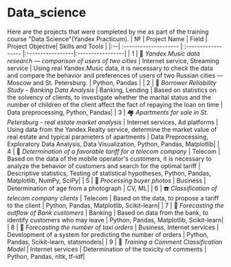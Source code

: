 # Data_science
Here are the projects that were completed by me as part of the training course "Data Science"(Yandex Practicum).
| № | Project Name          | Field               | Project Objective| Skills and Tools |
|:--| :-------------------- | :------------------ |:-----------------|:-----------------|
| 1 | 🎹 *Yandex.Music data research — comparison of users of two cities* | Internet service, Streaming service | Using real Yandex.Music data, it is necessary to check the data and compare the behavior and preferences of users of two Russian cities — Moscow and St. Petersburg. | Python, Pandas |
| 2 | 🏦 *Borrower Reliability Study - Banking Data Analysis* | Banking, Lending | Based on statistics on the solvency of clients, to investigate whether the marital status and the number of children of the client affect the fact of repaying the loan on time | Data preprocessing, Python, Pandas|
| 3 | 🏘️ *Apartments for sale in St. Petersburg - real estate market analysis* | Internet services, Ad platforms | Using data from the Yandex.Realty service, determine the market value of real estate and typical parameters of apartments | Data Preprocessing, Exploratory Data Analysis, Data Visualization, Python, Pandas, Matplotlib|
| 4 | 📳 *Determination of a favorable tariff for a telecom company* | Telecom | Based on the data of the mobile operator's customers, it is necessary to analyze the behavior of customers and search for the optimal tariff | Descriptive statistics, Testing of statistical hypotheses, Python, Pandas, Matplotlib, NumPy, SciPy|
| 5 | 👀 *Processing buyer photos* | Business | Determination of age from a photograph | CV, ML|
| 6 | ☎️ *Classification of telecom company clients* | Telecom | Based on the data, to propose a tariff to the client | Python, Pandas, Matplotlib, Scikit-learn| 
| 7 | 👣 *Forecasting the outflow of Bank customers* | Banking | Based on data from the bank, to identify customers who may leave | Python, Pandas, Matplotlib, Scikit-learn|
| 8 | 🚕 *Forecasting the number of taxi orders* | Business, Internet services | Development of a system for predicting the number of orders | Python, Pandas, Scikit-learn, statsmodels|
| 9 | 📖 *Training a Comment Classification Model* | Internet services | Determination of the toxicity of comments | Python, Pandas, nltk, tf-idf|
